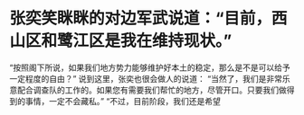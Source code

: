 # 张奕笑眯眯的对边军武说道：“目前，西山区和鹭江区是我在维持现状。”
“按照阁下所说，如果我们地方势力能够维护好本土的稳定，那么是不是可以给予一定程度的自由？”
说到这里，张奕也很会做人的说道：
“当然了，我们是非常乐意配合调查队的工作的。如果您有需要我们帮忙的地方，尽管开口。只要我们做得到的事情，一定不会藏私。”
“不过，目前阶段，我们还是希望


